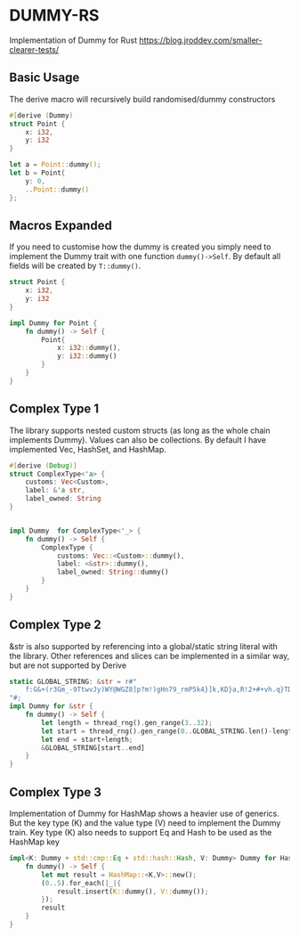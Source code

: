 # DUMMY-RS

Implementation of Dummy for Rust
https://blog.jroddev.com/smaller-clearer-tests/

## Basic Usage
The derive macro will recursively build randomised/dummy constructors
```rs
#[derive (Dummy)
struct Point {
    x: i32,
    y: i32
}

let a = Point::dummy();
let b = Point{
    y: 0,
    ..Point::dummy()
};
```


## Macros Expanded
If you need to customise how the dummy is created you simply need to 
implement the Dummy trait with one function `dummy()->Self`.
By default all fields will be created by `T::dummy()`.
```rs
struct Point {
    x: i32,
    y: i32
}

impl Dummy for Point {
    fn dummy() -> Self {
        Point{
            x: i32::dummy(),
            y: i32::dummy()
        }
    }
}
```

## Complex Type 1
The library supports nested custom structs (as long as the whole chain implements Dummy).
Values can also be collections. By default I have implemented Vec, HashSet, and HashMap.
```rs
#[derive (Debug)]
struct ComplexType<'a> {
    customs: Vec<Custom>,
    label: &'a str,
    label_owned: String
}


impl Dummy  for ComplexType<'_> {
    fn dummy() -> Self {
        ComplexType {
            customs: Vec::<Custom>::dummy(),
            label: <&str>::dummy(),
            label_owned: String::dummy()
        }
    }
}
```

## Complex Type 2
&str is also supported by referencing into a global/static string literal with the library.
Other references and slices can be implemented in a similar way, but are not supported by Derive
```rs
static GLOBAL_STRING: &str = r#"
    f:G&+(r3Gm_-9TtwvJy)WY@WGZ8]p?m!)gHn79_rmP5k4}]k,KD}a,R!2+#+vh.q}TD}2WQARtCcCJU]};#NLR[+dF;J2Ff+!f#$D%N2D!m2U(L:@i9E:ZNmQ#L,k9@&?!?4c6*Y;&)a]/58K(6hw2Jg]d%5]+V}b2caMmf+na6p+k4!E)*+3A}=VDp[q&3v$df*Pv]i}(WxZiCx3+YTyY&d(6LMQV2$8#@)*X/%!gB.R@3;+@Y{#*K;aZJ2FS()Hbza#HucQQ[fP};Nvpmd7,Z=nY=?_MX&7]T49tt;bY#Sbr$tZnPX4%;zLqCMpDu_h/iCGicg?,?K*K=(:5K&{@QaEHVYL/Bqy=KJjWWA{&d}]9yu=6YR!#?==%k5#SJH,y/e)}MbSef,x4A_mP]yL7Edd}]DWh-M4BTFtq]@$NL$ptQ$L&.:QHgz=[yu:z,-bU)}W?Ba$WQig@n.dQj%Bf*t]_%;*Z?F[N[BMi,/67H%$kUDzSba;..Vj;XW]v,.
"#;
impl Dummy for &str {
    fn dummy() -> Self {
        let length = thread_rng().gen_range(3..32);
        let start = thread_rng().gen_range(0..GLOBAL_STRING.len()-length);
        let end = start+length;
        &GLOBAL_STRING[start..end]
    }
}
```

## Complex Type 3
Implementation of Dummy for HashMap shows a heavier use of generics.
But the key type (K) and the value type (V) need to implement the Dummy train.
Key type (K) also needs to support Eq and Hash to be used as the HashMap key
```rs
impl<K: Dummy + std::cmp::Eq + std::hash::Hash, V: Dummy> Dummy for HashMap<K, V> {
    fn dummy() -> Self {
        let mut result = HashMap::<K,V>::new();
        (0..5).for_each(|_|{
            result.insert(K::dummy(), V::dummy());
        });
        result
    }
}
```
